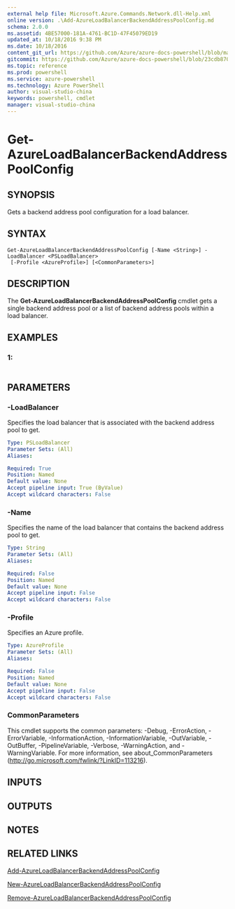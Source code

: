```yaml
---
external help file: Microsoft.Azure.Commands.Network.dll-Help.xml
online version: .\Add-AzureLoadBalancerBackendAddressPoolConfig.md
schema: 2.0.0
ms.assetid: 4BE57000-181A-4761-BC1D-47F45079ED19
updated_at: 10/18/2016 9:38 PM
ms.date: 10/18/2016
content_git_url: https://github.com/Azure/azure-docs-powershell/blob/master/azureps-cmdlets-docs/ResourceManager/AzureRM.Network/v0.9.8/Get-AzureLoadBalancerBackendAddressPoolConfig.md
gitcommit: https://github.com/Azure/azure-docs-powershell/blob/23cdb8705d4ab9807c0e21b238f3b134a7d49c7d/azureps-cmdlets-docs/ResourceManager/AzureRM.Network/v0.9.8/Get-AzureLoadBalancerBackendAddressPoolConfig.md
ms.topic: reference
ms.prod: powershell
ms.service: azure-powershell
ms.technology: Azure PowerShell
author: visual-studio-china
keywords: powershell, cmdlet
manager: visual-studio-china
---
```


# Get-AzureLoadBalancerBackendAddressPoolConfig

## SYNOPSIS
Gets a backend address pool configuration for a load balancer.

## SYNTAX

```
Get-AzureLoadBalancerBackendAddressPoolConfig [-Name <String>] -LoadBalancer <PSLoadBalancer>
 [-Profile <AzureProfile>] [<CommonParameters>]
```

## DESCRIPTION
The **Get-AzureLoadBalancerBackendAddressPoolConfig** cmdlet gets a single backend address pool or a list of backend address pools within a load balancer.

## EXAMPLES

### 1:
```

```

## PARAMETERS

### -LoadBalancer
Specifies the load balancer that is associated with the backend address pool to get.

```yaml
Type: PSLoadBalancer
Parameter Sets: (All)
Aliases: 

Required: True
Position: Named
Default value: None
Accept pipeline input: True (ByValue)
Accept wildcard characters: False
```

### -Name
Specifies the name of the load balancer that contains the backend address pool to get.

```yaml
Type: String
Parameter Sets: (All)
Aliases: 

Required: False
Position: Named
Default value: None
Accept pipeline input: False
Accept wildcard characters: False
```

### -Profile
Specifies an Azure profile.

```yaml
Type: AzureProfile
Parameter Sets: (All)
Aliases: 

Required: False
Position: Named
Default value: None
Accept pipeline input: False
Accept wildcard characters: False
```

### CommonParameters
This cmdlet supports the common parameters: -Debug, -ErrorAction, -ErrorVariable, -InformationAction, -InformationVariable, -OutVariable, -OutBuffer, -PipelineVariable, -Verbose, -WarningAction, and -WarningVariable. For more information, see about_CommonParameters (http://go.microsoft.com/fwlink/?LinkID=113216).

## INPUTS

## OUTPUTS

## NOTES

## RELATED LINKS

[Add-AzureLoadBalancerBackendAddressPoolConfig](.\Add-AzureLoadBalancerBackendAddressPoolConfig.md)

[New-AzureLoadBalancerBackendAddressPoolConfig](.\New-AzureLoadBalancerBackendAddressPoolConfig.md)

[Remove-AzureLoadBalancerBackendAddressPoolConfig](.\Remove-AzureLoadBalancerBackendAddressPoolConfig.md)


